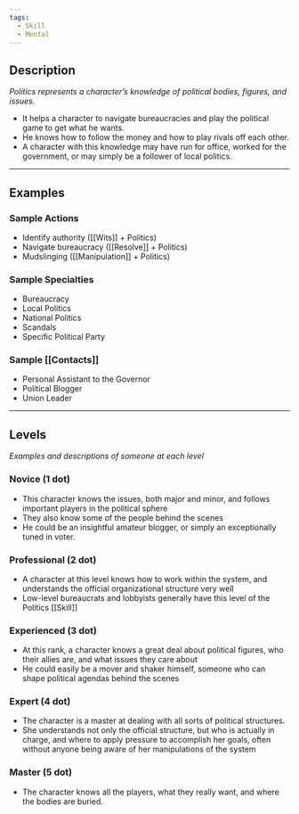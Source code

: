 ```yaml
---
tags:
  - Skill
  - Mental
---
```


## Description

_Politics represents a character’s knowledge of political bodies, figures, and issues._
- It helps a character to navigate bureaucracies and play the political game to get what he wants.
- He knows how to follow the money and how to play rivals off each other.
- A character with this knowledge may have run for office, worked for the government, or may simply be a follower of local politics.

---

## Examples

### Sample Actions

- Identify authority ([[Wits]] + Politics)
- Navigate bureaucracy ([[Resolve]] + Politics)
- Mudslinging ([[Manipulation]] + Politics)

### Sample Specialties

- Bureaucracy
- Local Politics
- National Politics
- Scandals
- Specific Political Party

### Sample [[Contacts]]

- Personal Assistant to the Governor
- Political Blogger
- Union Leader

---

## Levels

_Examples and descriptions of someone at each level_

### Novice (1 dot)

- This character knows the issues, both major and minor, and follows important players in the political sphere
- They also know some of the people behind the scenes
- He could be an insightful amateur blogger, or simply an exceptionally tuned in voter.

### Professional (2 dot)

- A character at this level knows how to work within the system, and understands the official organizational structure very well
- Low-level bureaucrats and lobbyists generally have this level of the Politics [[Skill]]

### Experienced (3 dot)

- At this rank, a character knows a great deal about political figures, who their allies are, and what issues they care about
- He could easily be a mover and shaker himself, someone who can shape political agendas behind the scenes

### Expert (4 dot)

- The character is a master at dealing with all sorts of political structures.
- She understands not only the official structure, but who is actually in charge, and where to apply pressure to accomplish her goals, often without anyone being aware of her manipulations of the system

### Master (5 dot)

- The character knows all the players, what they really want, and where the bodies are buried.
